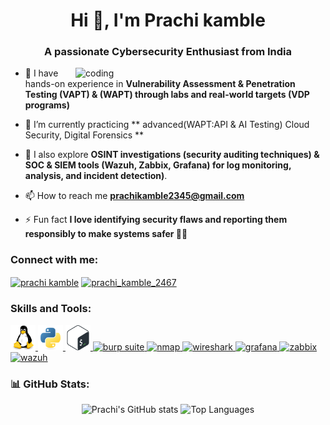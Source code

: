<h1 align="center">Hi 👋, I'm Prachi kamble</h1>
<h3 align="center">A passionate Cybersecurity Enthusiast from India</h3>

<img align="right" alt="coding" width="400" src="https://media.tenor.com/S59bPkT0pqcAAAAC/programming.gif">
 

- 🔭 I have hands-on experience in **Vulnerability Assessment & Penetration Testing (VAPT) & (WAPT) through labs and real-world targets (VDP programs)**  

- 🌱 I’m currently practicing ** advanced(WAPT:API & AI Testing) Cloud Security, Digital Forensics **
  
- 🔎 I also explore **OSINT investigations (security auditing techniques) & SOC & SIEM tools (Wazuh, Zabbix, Grafana) for log monitoring, analysis, and incident detection)**.
    
- 📫 How to reach me **prachikamble2345@gmail.com**

- ⚡ Fun fact **I love identifying security flaws and reporting them responsibly to make systems safer 🙂🧐**

<h3 align="left">Connect with me:</h3>
<p align="left">
<a href="https://linkedin.com/in/prachi kamble" target="blank"><img align="center" src="https://raw.githubusercontent.com/rahuldkjain/github-profile-readme-generator/master/src/images/icons/Social/linked-in-alt.svg" alt="prachi kamble" height="30" width="40" /></a>
<a href="https://instagram.com/prachi_kamble_2467" target="blank"><img align="center" src="https://raw.githubusercontent.com/rahuldkjain/github-profile-readme-generator/master/src/images/icons/Social/instagram.svg" alt="prachi_kamble_2467" height="30" width="40" /></a>
</p>

<h3 align="left">Skills and Tools:</h3>
<p align="left">   <a href="https://www.linux.org/" target="_blank" rel="noreferrer"> 
    <img src="https://raw.githubusercontent.com/devicons/devicon/master/icons/linux/linux-original.svg" alt="linux" width="40" height="40"/> 
  </a> <a href="https://www.python.org" target="_blank" rel="noreferrer"> 
    <img src="https://raw.githubusercontent.com/devicons/devicon/master/icons/python/python-original.svg" alt="python" width="40" height="40"/> 
  </a>  <a href="https://www.gnu.org/software/bash/" target="_blank" rel="noreferrer"> 
    <img src="https://raw.githubusercontent.com/devicons/devicon/master/icons/bash/bash-original.svg" alt="bash" width="40" height="40"/> 
  </a>  <a href="https://portswigger.net/burp" target="_blank" rel="noreferrer"> 
    <img src="https://img.icons8.com/color/48/000000/burp-suite.png" alt="burp suite" width="40" height="40"/> 
  </a>  <a href="https://nmap.org/" target="_blank" rel="noreferrer"> 
    <img src="https://img.icons8.com/external-flat-juicy-fish/60/external-nmap-hacking-flat-flat-juicy-fish.png" alt="nmap" width="40" height="40"/> 
  </a> <a href="https://www.wireshark.org/" target="_blank" rel="noreferrer"> 
    <img src="https://img.icons8.com/color/48/wireshark.png" alt="wireshark" width="40" height="40"/> 
  </a> <a href="https://grafana.com/" target="_blank" rel="noreferrer"> 
    <img src="https://www.vectorlogo.zone/logos/grafana/grafana-icon.svg" alt="grafana" width="40" height="40"/> 
  </a> <a href="https://www.zabbix.com/" target="_blank" rel="noreferrer"> 
    <img src="https://assets.zabbix.com/img/logo/zabbix_icon.svg" alt="zabbix" width="40" height="40"/> 
  </a> <a href="https://wazuh.com/" target="_blank" rel="noreferrer"> 
    <img src="https://wazuh.com/uploads/2021/01/wazuh_icon_blue.svg" alt="wazuh" width="40" height="40"/> 
  </a> 
</p>

<h3 align="left">📊 GitHub Stats:</h3>
<p align="center">
  <img src="https://github-readme-stats.vercel.app/api?username=prachikamble914&show_icons=true&theme=radical" alt="Prachi's GitHub stats" height="180"/>
  <img src="https://github-readme-stats.vercel.app/api/top-langs/?username=prachikamble914&layout=compact&theme=radical" alt="Top Languages" height="180"/>
</p>
